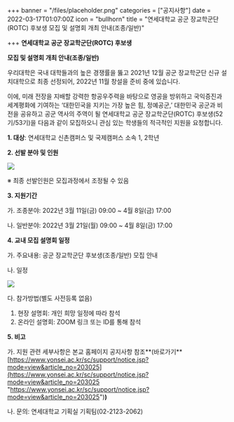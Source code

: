 +++
banner = "/files/placeholder.png"
categories = ["공지사항"]
date = 2022-03-17T01:07:00Z
icon = "bullhorn"
title = "연세대학교 공군 장교학군단(ROTC) 후보생  모집 및 설명회 개최 안내(조종/일반)"

+++
**연세대학교 공군 장교학군단(ROTC) 후보생**

**모집 및 설명회 개최 안내(조종/일반)**

우리대학은 국내 대학들과의 높은 경쟁률을 뚫고 2021년 12월 공군 장교학군단 신규 설치대학으로 최종 선정되어, 2022년 11월 창설을 준비 중에 있습니다.

이에, 미래 전장을 지배할 강력한 항공우주력을 바탕으로 영공을 방위하고 국익증진과 세계평화에 기여하는 ‘대한민국을 지키는 가장 높은 힘, 정예공군,’ 대한민국 공군과 비전을 공유하고 공군 역사의 주역이 될 연세대학교 공군 장교학군단(ROTC) 후보생(52기/53기)을 다음과 같이 모집하오니 관심 있는 학생들의 적극적인 지원을 요청합니다.

**1. 대상**: 연세대학교 신촌캠퍼스 및 국제캠퍼스 소속 1, 2학년

**2. 선발 분야 및 인원**

![](/files/20220317_095503.png)

※ 최종 선발인원은 모집과정에서 조정될 수 있음

**3. 지원기간**

가. 조종분야: 2022년 3월 11일(금) 09:00 \~ 4월 8일(금) 17:00

나. 일반분야: 2022년 3월 21일(월) 09:00 \~ 4월 8일(금) 17:00

**4. 교내 모집 설명회 일정**

가. 주요내용: 공군 장교학군단 후보생(조종/일반) 모집 안내

나. 일정

![](/files/20220317_095643.png)

다. 참가방법(별도 사전등록 없음)

1. 현장 설명회: 개인 희망 일정에 따라 참석
2. 온라인 설명회: ZOOM 링크 또는 ID를 통해 참석

**5. 비고**

가. 지원 관련 세부사항은 본교 홈페이지 공지사항 참조**(바로가기**[https://www.yonsei.ac.kr/sc/support/notice.jsp?mode=view&article_no=203025](https://www.yonsei.ac.kr/sc/support/notice.jsp?mode=view&article_no=203025 "https://www.yonsei.ac.kr/sc/support/notice.jsp?mode=view&article_no=203025")**)**

나. 문의: 연세대학교 기획실 기획팀(02-2123-2062)